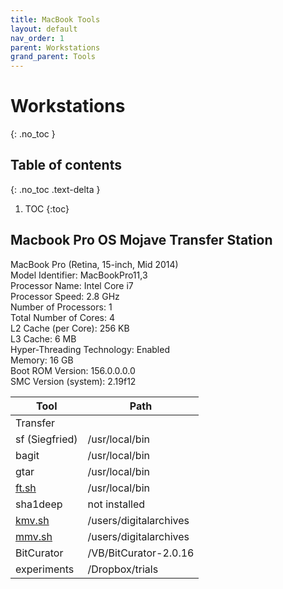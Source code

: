 ```yaml
---
title: MacBook Tools
layout: default
nav_order: 1
parent: Workstations
grand_parent: Tools
---
```



# Workstations
{: .no_toc }

## Table of contents
{: .no_toc .text-delta }

1. TOC
{:toc}

## Macbook Pro OS Mojave Transfer Station

MacBook Pro (Retina, 15-inch, Mid 2014)  
Model Identifier:	MacBookPro11,3  
Processor Name:	Intel Core i7  
Processor Speed:	2.8 GHz  
Number of Processors:	1  
Total Number of Cores:	4  
L2 Cache (per Core):	256 KB  
L3 Cache:	6 MB  
Hyper-Threading Technology:	Enabled  
Memory:	16 GB  
Boot ROM Version:	156.0.0.0.0  
SMC Version (system):	2.19f12  


| Tool                     | Path                   |
| ------------------------ | ---------------------- |
| Transfer                 |                        |
| sf (Siegfried)           | /usr/local/bin          |
| bagit                    | /usr/local/bin          |
| gtar                     | /usr/local/bin          |
| [ft.sh](http://ft.sh/)   | /usr/local/bin          |
| sha1deep                 | not installed          |
| [kmv.sh](http://kmv.sh/) | /users/digitalarchives |
| [mmv.sh](http://mmv.sh/) | /users/digitalarchives |
| BitCurator               | /VB/BitCurator-2.0.16  |
| experiments              | /Dropbox/trials        |
